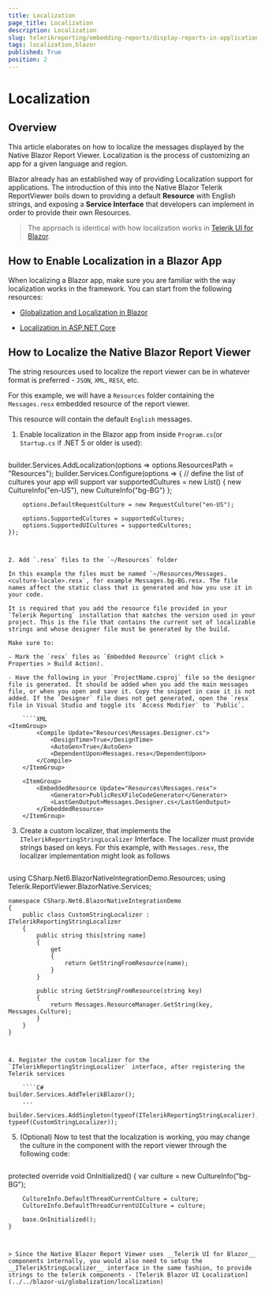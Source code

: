 ```yaml
---
title: Localization
page_title: Localization
description: Localization
slug: telerikreporting/embedding-reports/display-reports-in-applications/web-application/native-blazor-report-viewer/localization
tags: localization,blazor
published: True
position: 2
---
```


# Localization

## Overview

This article elaborates on how to localize the messages displayed by the Native Blazor Report Viewer. Localization is the process of customizing an app for a given language and region.

Blazor already has an established way of providing Localization support for applications. The introduction of this into the Native Blazor Telerik ReportViewer boils down to providing a default __Resource__ with English strings, and exposing a __Service Interface__ that developers can implement in order to provide their own Resources.

> The approach is identical with how localization works in [Telerik UI for Blazor](https://www.telerik.com/blazor-ui). 

## How to Enable Localization in a Blazor App 

When localizing a Blazor app, make sure you are familiar with the way localization works in the framework. You can start from the following resources:

- [Globalization and Localization in Blazor](https://learn.microsoft.com/en-us/aspnet/core/blazor/globalization-localization?view=aspnetcore-6.0&pivots=server)

- [Localization in ASP.NET Core](https://learn.microsoft.com/en-us/aspnet/core/fundamentals/localization?view=aspnetcore-6.0)

## How to Localize the Native Blazor Report Viewer

The string resources used to localize the report viewer can be in whatever format is preferred - `JSON`, `XML`, `RESX`, etc. 

For this example, we will have a `Resources` folder containing the `Messages.resx` embedded resource of the report viewer. 

This resource will contain the default `English` messages.


1. Enable localization in the Blazor app from inside `Program.cs`(or `Startup.cs` if .NET 5 or older is used):

	````C#
builder.Services.AddLocalization(options => options.ResourcesPath = "Resources");
	builder.Services.Configure<RequestLocalizationOptions>(options =>
	{
		// define the list of cultures your app will support
		var supportedCultures = new List<CultureInfo>()
		{
			new CultureInfo("en-US"),
			new CultureInfo("bg-BG")
		};
	
		options.DefaultRequestCulture = new RequestCulture("en-US");
	
		options.SupportedCultures = supportedCultures;
		options.SupportedUICultures = supportedCultures;
	});
````


2. Add `.resx` files to the `~/Resources` folder

In this example the files must be named `~/Resources/Messages.<culture-locale>.resx`, for example Messages.bg-BG.resx. The file names affect the static class that is generated and how you use it in your code.

It is required that you add the resource file provided in your `Telerik Reporting` installation that matches the version used in your project. This is the file that contains the current set of localizable strings and whose designer file must be generated by the build.

Make sure to:

- Mark the `resx` files as `Embedded Resource` (right click > Properties > Build Action).

- Have the following in your `ProjectName.csproj` file so the designer file is generated. It should be added when you add the main messages file, or when you open and save it. Copy the snippet in case it is not added. If the `Designer` file does not get generated, open the `resx` file in Visual Studio and toggle its `Access Modifier` to `Public`.

	````XML
<ItemGroup>
		<Compile Update="Resources\Messages.Designer.cs">
			<DesignTime>True</DesignTime>
			<AutoGen>True</AutoGen>
			<DependentUpon>Messages.resx</DependentUpon>
		</Compile>
	</ItemGroup>

	<ItemGroup>
		<EmbeddedResource Update="Resources\Messages.resx">
			<Generator>PublicResXFileCodeGenerator</Generator>
			<LastGenOutput>Messages.Designer.cs</LastGenOutput>
		</EmbeddedResource>
	</ItemGroup>
````


3. Create a custom localizer, that implements the `ITelerikReportingStringLocalizer` Interface. The localizer must provide strings based on keys. For this example, with `Messages.resx`, the localizer implementation might look as follows

	````C#
using CSharp.Net6.BlazorNativeIntegrationDemo.Resources;
	using Telerik.ReportViewer.BlazorNative.Services;

	namespace CSharp.Net6.BlazorNativeIntegrationDemo
	{
		public class CustomStringLocalizer : ITelerikReportingStringLocalizer
		{
			public string this[string name]
			{
				get
				{
					return GetStringFromResource(name);
				}
			}
		
			public string GetStringFromResource(string key)
			{
				return Messages.ResourceManager.GetString(key, Messages.Culture);
			}
		}
	}
````


4. Register the custom localizer for the `ITelerikReportingStringLocalizer` interface, after registering the Telerik services

	````C#
builder.Services.AddTelerikBlazor();
	...
	builder.Services.AddSingleton(typeof(ITelerikReportingStringLocalizer), typeof(CustomStringLocalizer));
````


5. (Optional) Now to test that the localization is working, you may change the culture in the component with the report viewer through the following code:

	````C#
protected override void OnInitialized()
	{
		var culture = new CultureInfo("bg-BG");
	
		CultureInfo.DefaultThreadCurrentCulture = culture;
		CultureInfo.DefaultThreadCurrentUICulture = culture;
	
		base.OnInitialized();
	}
````


> Since the Native Blazor Report Viewer uses __Telerik UI for Blazor__ components internally, you would also need to setup the __ITelerikStringLocalizer__ interface in the same fashion, to provide strings to the telerik components - [Telerik Blazor UI Localization](../../blazor-ui/globalization/localization)

